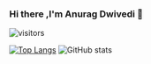 ### Hi there ,I'm Anurag Dwivedi 👋


![visitors](https://visitor-badge.glitch.me/badge?page_id=${anuragdw710}.${anuragdw710})



[![Top Langs](https://github-readme-stats.vercel.app/api/top-langs/?username=anuragdw710&layout=compact)](https://github.com/anuragdw710/github-readme-stats) ![GitHub stats](https://github-readme-stats.vercel.app/api?username=anuragdw710&show_icons=true&theme=vision-friendly-dark)


<!--
**anuragdw710/anuragdw710** is a ✨ _special_ ✨ repository because its `README.md` (this file) appears on your GitHub profile.

Here are some ideas to get you started:

- 🔭 I’m currently working on ...
- 🌱 I’m currently learning ...
- 👯 I’m looking to collaborate on ...
- 🤔 I’m looking for help with ...
- 💬 Ask me about ...
- 📫 How to reach me: ...
- 😄 Pronouns: ...
- ⚡ Fun fact: ...
-->
